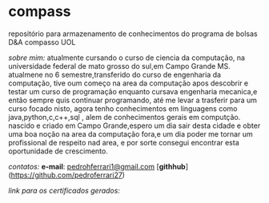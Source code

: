# compass
repositório para armazenamento de conhecimentos do programa de bolsas D&amp;A compasso UOL

*_sobre mim:_*  atualmente cursando o curso de ciencia da computação, na universidade federal de mato grosso do sul,em Campo Grande MS.
                atualmene no 6 semestre,transferido do curso de engenharia da computação, tive oum começo na area da computação apos descobrir e testar um curso de programação enquanto cursava engenharia mecanica,e então sempre quis continuar programando, até me levar a trasferir para um curso focado nisto, agora tenho conhecimentos em linguagens como java,python,c,c++,sql , alem de conhecimentos gerais em computção.
                nascido e criado em Campo Grande,espero um dia sair desta cidade e obter uma boa noção na area da computação fora,e um dia poder me tornar um profissional de respeito nad area, e por sorte consegui encontrar esta oportunidade de crescimento.

*_contatos:_* __e-mail__: pedrohferrari1@gmail.com
              [__githhub__]<url>(https://github.com/pedroferrari27)

*_link para os certificados gerados:_*
